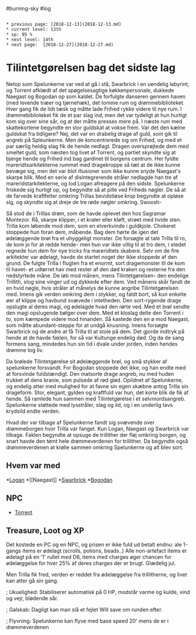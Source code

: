 #burning-sky #log

```ad-info

* previous page: [2018-12-13](2018-12-13.md)
* current level: 13th
* xp: 95 %
* next level: 14th
* next page:  [2018-12-27](2018-12-27.md) 
```

# Tilintetgørelsen bag det sidste lag  
Netop som Spelunkerne var ved at gå i stå, Swarbrick i en uendelig labyrint, og Torrent afklædt af det spøgelsesagtige køkkenpersonale, dukkede Naegast og Bogodan op som kaldet. De forfulgte danseren gennem haven (med levende træer og tjørnehæk), det tomme rum og drømmebiblioteket. Hver gang fik de lidt tæsk og måtte lade Frihed rykke videre til nye rum. I drømmebiblioteket fik de et par slag ind, men det var tydeligt at hun hurtigt kom sig over sine sår, og at der måtte presses mere på. I næste rum med skattekortene begyndte en stor guldskat at vokse frem. Var det den kælne guldskat fra tidligere? Nej, det var en drabelig drage af guld, som gik til angreb på Spleunkerne. Men de koncentrerede sig om Frihed, og med et par særlig heldig slag fik de hende nedlagt. Dragen oversprøjtede dem med smeltet guld, som næsten tog livet af Torrent, og partiet skyndte sig at bjerge hende og Frihed ind bag gardinet til borgens centrum. Her fyldte mareridtsarkitekterne rummet med dragekroppe så tæt at de ikke kunne bevæge sig, men det var blot illusioner som ikke kunne snyde Naegast's skarpe blik. Med en serie af disintegrerende stråler nedlagde han tre af mareridstarkitekterne, og lod Logan afreagere på den sidste. Spelunkerne friskede sig hurtigt op, og begyndte så at pille ved Friheds nøgler. De så at de farvede kraftfelter omkring Trillas bevidstløse krop begyndte at opløse sig, og skyndte sig at dreje de tre røde nøgler omkring. Swoosh-
Så stod de i Trillas drøm, som de havde oplevet den hos Sagramar Montezor. Rå, skarpe klipper, i et krater eller kløft, strøet med hvide sten. Trilla kom løbende mod dem, som en elverkvinde i guldkjole. Chokeret stoppede hun foran dem, måbende. Bag dem hørte de igen det ødelæggende brøl fra et uhyggeligt monster. De forsøgte at tale Trilla til ro, de kom jo for at redde hende- men hun var ikke villig til at tro dem, i stedet regnede hun dem for nye tricks fra mareridtets skabere. Selv om de fire arkitekter var ødelagt, havde de startet noget der ikke stoppede af den grund. De fulgte Trilla i flugten fra et enormt, sort dragemonster til de kom til havet- et udtørret hav med rester af den død kraken og resterne fra den nedstyrtede måne. De løb mod månen, mens Tilintetgørelsen- den endelige Trillith, slog sine vinger ud og dykkede efter dem. Ved månens skår fandt de en hvid nøgle, hvis stråler af månelys de kunne angribe Tilintetgørelsen med. Imens gik verden omkring dem i stykker, og faldt bort, så kun enkelte øer af klippe og havbund svævede i intetheden. Den sort-rygende drage opslugte al deres magi, og ødelagde hvad den rørte ved. Med et brøl sendte den magi opslugende bølger over dem. Med et kloslag delte den Torrent i to, som kæmpede videre mod hinanden. Så kastede den en ø mod Naegast, som måtte abundant-steppe for at undgå knusning. Imens forsøgte Swarbrick og de andre at få Trilla til at stole på dem. Det gjorde indtryk på hende at de havde faklen, for så var Kultunge endelig død. Og da de sang formens sang, mindedes hun sin tid i dvale under jorden, inden hendes drømme tog liv.
Da brølede Tilintetgørelse sit ødelæggende brøl, og små stykker af spelunkerne forsvandt. For Bogodan stoppede det ikke, og han endte med at forsvinde fuldstændigt. Den matsorte drage angreb, nu med huden trukket af dens kranie, som pulsede af rød glød. Opildnet af Spelunkerne, og endelig atter med mulighed for at favne sin egen skæbne antog Trilla sin drageform. Stor, elegant, gylden og kraftfuld var hun, det korte  blik de fik af hende. Så ramlede hun sammen med Tilintetgørelse i et selvmordsangreb. Spelunkerne støttede med lysstråler, slag og ild, og i en underlig tavs krydsild endte verden.
Hvad der var tilbage af Spelunkerne fandt sig svævende over drømmeborgen hvor Trilla var fanget. Kun Logan, Naegast og Swarbrick var tilbage. Faklen begyndte at opsuge de trillither der fløj omkring borgen, og snart havde den tømt hele drømmeverdenen for trillither. Da begyndte også drømmeverdenen at krølle sammen omkring Spelunkerne og alt blev sort.
## Hvem var med 
*[Logan](Logan.md)
*[[Naegast]]
*[Swarbrick](Swarbrick%20Everwood.md)
*[Bogodan](Bogodan.md)
## NPC 
* [Torrent](Torrent.md)
## Treasure, Loot og XP 
Det kostede en PC og en NPC, og prisen er ikke fuld ud betalt endnu: ale 1-gangs items er ødelagt (scrolls, potions, beads..) Alle non-artefact items er ødelagt på en '1' rullet med D6, items med charges øger chancen for ødelæggelse for hver 25% af deres charges der er brugt. Glædelig jul.
Men Trilla fik fred, verden er reddet fra ødelæggelse fra trillitherne, og livet kan atter gå sin gang.
; Ukuelighed: Stabiliserer automatisk på 0 HP, modstår varme og kulde, vind og vejr, blødende sår.
; Galskab: Dagligt kan man slå et fejlet Will save om runden efter.
; Flyvning: Spelunkerne kan flyve med base speed 20' mens de er i drømmeverdenen
